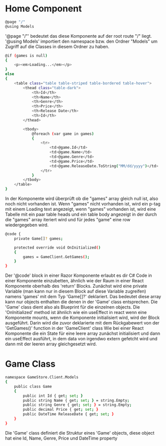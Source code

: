 # Home Component

```bash
@page "/"
@using Models
```

'@page "/"' bedeutet das diese Komponente auf der root route "/" liegt.
'@using Models' importiert den namespace bzw. den Ordner "Models" um Zugriff auf die Classes in diesem Ordner zu haben.

```bash
@if (games is null)
{
    <p><em>Loading...</em></p>
}
else
{
    <table class="table table-striped table-bordered table-hover">
        <thead class="table-dark">
            <th>Id</th>
            <th>Name</th>
            <th>Genre</th>
            <th>Price</th>
            <th>Release Date</th>
            <th>Id</th>
        </thead>

        <tbody>
            @foreach (var game in games)
            {
                <tr>
                    <td>@game.Id</td>
                    <td>@game.Name</td>
                    <td>@game.Genre</td>
                    <td>@game.Price</td>
                    <td>@game.ReleaseDate.ToString("MM/dd/yyyy")</td>
                </tr>
            }
        </tbody>
    </table>
}
```

In der Komponente wird überprüft ob die "games" array gleich null ist, also noch nicht vorhanden ist. Wenn "games" nicht vorhanden ist, wird ein p-tag mit einem Loading text angezeigt, wenn "games" vorhanden ist, wird eine Tabelle mit ein paar table heads und ein table body angezeigt in der durch die "games" array iteriert wird und für jedes "game" eine row wiedergegeben wird.

```bash
@code {
    private Game[]? games;

    protected override void OnInitialized()
    {
        games = GameClient.GetGames();
    }
}
```

Der '@code' block in einer Razor Komponente erlaubt es dir C# Code in einer Komponente einzubetten, ähnlich wie der Raum in einer React Komponente oberhalb des 'return' Blocks.
Zunächst wird eine private Variable (man kann nur in diesem Block auf diese Variable zugreifen) namens 'games' mit dem Typ 'Game[]?' deklariert. Das bedeutet diese array kann nur objects enthalten die denen in der 'Game' class entsprechen. Die 'Game' class dient also als Blueprint für die einzelnen objects.
Die 'OnInitialized' method ist ähnlich wie ein useEffect in react wenn eine Komponente mounts, wenn die Komponente initialisiert wird, wird der Block ausgeführt. Darin wird die zuvor deklarierte mit dem Rückgabewert von der 'GetGames()' function in der 'GameClient' class
Wie bei einer React Komponente die ein State für eine leere array zunächst initialisiert und dann ein useEffect ausführt, in dem data von irgendwo extern gefetcht wird und dann mit der leeren array gleichgesetzt wird.



# Game Class

```bash
namespace GameStore.Client.Models
{
    public class Game
    {
        public int Id { get; set; }
        public string Name { get; set; } = string.Empty;
        public string Genre { get; set; } = string.Empty;
        public decimal Price { get; set; }
        public DateTime ReleaseDate { get; set; }
    }
}
```
Die 'Game' class definiert die Struktur eines 'Game' objects, diese object hat eine Id, Name, Genre, Price und DateTime property